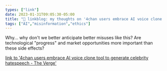 ```yaml
---
types: ["link"]
date: 2023-01-31T09:05:30-05:00
title: "🔗 linkblog: my thoughts on '4chan users embrace AI voice clone tool to generate celebrity hatespeech - The Verge'"
tags: ["AI","misinformation","ethics"]
---
```

Why... why don't we better anticipate better misuses like this? Are technological "progress" and market opportunities more important than these side effects?  
 

[link to '4chan users embrace AI voice clone tool to generate celebrity hatespeech - The Verge'](https://www.theverge.com/2023/1/31/23579289/ai-voice-clone-deepfake-abuse-4chan-elevenlabs)
